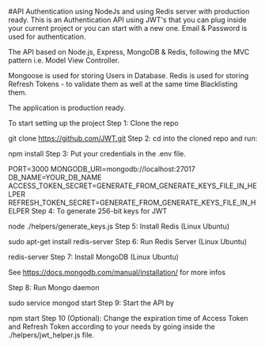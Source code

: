 #API Authentication using NodeJs and using Redis server with production ready.
This is an Authentication API using JWT's that you can plug inside your current project or you can start with a new one. Email & Password is used for authentication.

The API based on Node.js, Express, MongoDB & Redis, following the MVC pattern i.e. Model View Controller.

Mongoose is used for storing Users in Database. Redis is used for storing Refresh Tokens - to validate them as well at the same time Blacklisting them.

The application is production ready.

To start setting up the project
Step 1: Clone the repo

git clone https://github.com/JWT.git
Step 2: cd into the cloned repo and run:

npm install
Step 3: Put your credentials in the .env file.

PORT=3000
MONGODB_URI=mongodb://localhost:27017
DB_NAME=YOUR_DB_NAME
ACCESS_TOKEN_SECRET=GENERATE_FROM_GENERATE_KEYS_FILE_IN_HELPER
REFRESH_TOKEN_SECRET=GENERATE_FROM_GENERATE_KEYS_FILE_IN_HELPER
Step 4: To generate 256-bit keys for JWT

node ./helpers/generate_keys.js
Step 5: Install Redis (Linux Ubuntu)

sudo apt-get install redis-server
Step 6: Run Redis Server (Linux Ubuntu)

redis-server
Step 7: Install MongoDB (Linux Ubuntu)

See https://docs.mongodb.com/manual/installation/ for more infos

Step 8: Run Mongo daemon

sudo service mongod start
Step 9: Start the API by

npm start
Step 10 (Optional): Change the expiration time of Access Token and Refresh Token according to your needs by going inside the ./helpers/jwt_helper.js file.
